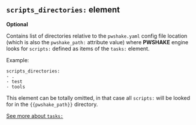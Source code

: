 ## `scripts_directories:` **element**

**Optional**

Contains list of directories relative to the `pwshake.yaml` config file location (which is also the `pwshake_path:` attribute value) where **PWSHAKE** engine looks for `scripts:` defined as items of the `tasks:` element.

Example:
```
scripts_directories:
- .
- test
- tools
```
This element can be totally omitted, in that case all `scripts:` will be looked for in the `{{pwshake_path}}` directory.

[See more about `tasks:`](/doc/tasks.md)
